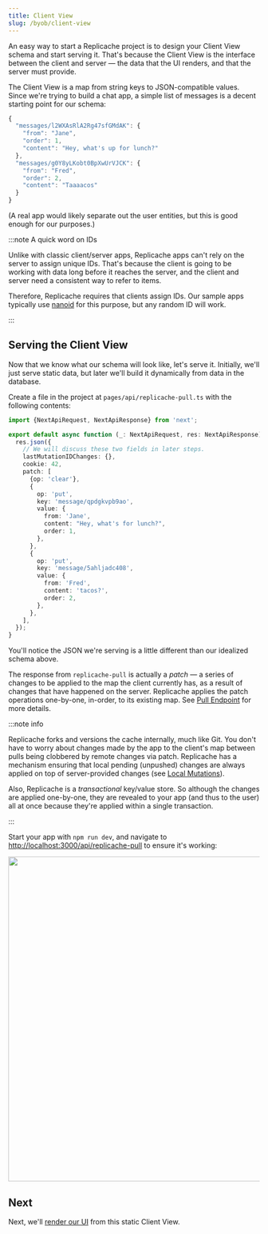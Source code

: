 ```yaml
---
title: Client View
slug: /byob/client-view
---
```


An easy way to start a Replicache project is to design your Client View schema and start serving it. That's because the Client View is the interface between the client and server — the data that the UI renders, and that the server must provide.

The Client View is a map from string keys to JSON-compatible values. Since we're trying to build a chat app, a simple list of messages is a decent starting point for our schema:

```js
{
  "messages/l2WXAsRlA2Rg47sfGMdAK": {
    "from": "Jane",
    "order": 1,
    "content": "Hey, what's up for lunch?"
  },
  "messages/g0Y8yLKobt0BpXwUrVJCK": {
    "from": "Fred",
    "order": 2,
    "content": "Taaaacos"
  }
}
```

(A real app would likely separate out the user entities, but this is good enough for our purposes.)

:::note A quick word on IDs

Unlike with classic client/server apps, Replicache apps can't rely on the server to assign unique IDs. That's because the client is going to be working with data long before it reaches the server, and the client and server need a consistent way to refer to items.

Therefore, Replicache requires that clients assign IDs. Our sample apps typically use [nanoid](https://www.npmjs.com/package/nanoid) for this purpose, but any random ID will work.

:::

## Serving the Client View

Now that we know what our schema will look like, let's serve it. Initially, we'll just serve static data, but later we'll build it dynamically from data in the database.

Create a file in the project at `pages/api/replicache-pull.ts` with the following contents:

```ts
import {NextApiRequest, NextApiResponse} from 'next';

export default async function (_: NextApiRequest, res: NextApiResponse) {
  res.json({
    // We will discuss these two fields in later steps.
    lastMutationIDChanges: {},
    cookie: 42,
    patch: [
      {op: 'clear'},
      {
        op: 'put',
        key: 'message/qpdgkvpb9ao',
        value: {
          from: 'Jane',
          content: "Hey, what's for lunch?",
          order: 1,
        },
      },
      {
        op: 'put',
        key: 'message/5ahljadc408',
        value: {
          from: 'Fred',
          content: 'tacos?',
          order: 2,
        },
      },
    ],
  });
}
```

You'll notice the JSON we're serving is a little different than our idealized schema above.

The response from `replicache-pull` is actually a _patch_ — a series of changes to be applied to the map the client currently has, as a result of changes that have happened on the server. Replicache applies the patch operations one-by-one, in-order, to its existing map. See [Pull Endpoint](/reference/server-pull) for more details.

:::note info

Replicache forks and versions the cache internally, much like Git. You don't have to worry about changes made by the app to the client's map between pulls being clobbered by remote changes via patch. Replicache has a mechanism ensuring that local pending (unpushed) changes are always applied on top of server-provided changes (see [Local Mutations](./local-mutations)).

Also, Replicache is a _transactional_ key/value store. So although the changes are applied one-by-one, they are revealed to your app (and thus to the user) all at once because they're applied within a single transaction.

:::

Start your app with `npm run dev`, and navigate to [http://localhost:3000/api/replicache-pull](http://localhost:3000/api/replicache-pull) to ensure it's working:

<p class="text--center">
  <img src="/img/setup/replicache-pull.webp" width="650"/>
</p>

## Next

Next, we'll [render our UI](./render-ui.md) from this static Client View.

